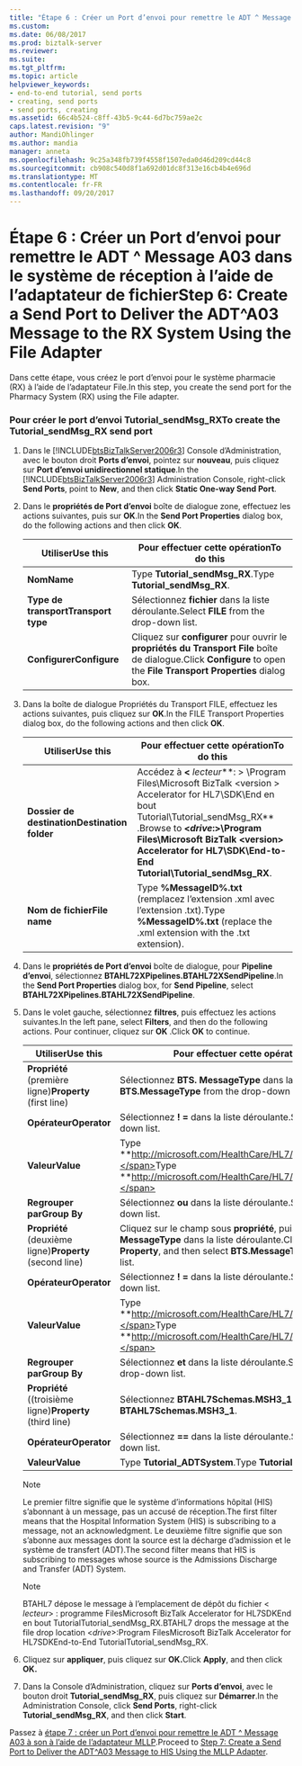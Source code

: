 ```yaml
---
title: "Étape 6 : Créer un Port d’envoi pour remettre le ADT ^ Message A03 dans le système de réception à l’aide de l’adaptateur File | Documents Microsoft"
ms.custom: 
ms.date: 06/08/2017
ms.prod: biztalk-server
ms.reviewer: 
ms.suite: 
ms.tgt_pltfrm: 
ms.topic: article
helpviewer_keywords:
- end-to-end tutorial, send ports
- creating, send ports
- send ports, creating
ms.assetid: 66c4b524-c8ff-43b5-9c44-6d7bc759ae2c
caps.latest.revision: "9"
author: MandiOhlinger
ms.author: mandia
manager: anneta
ms.openlocfilehash: 9c25a348fb739f4558f1507eda0d46d209cd44c8
ms.sourcegitcommit: cb908c540d8f1a692d01dc8f313e16cb4b4e696d
ms.translationtype: MT
ms.contentlocale: fr-FR
ms.lasthandoff: 09/20/2017
---
```

# <a name="step-6-create-a-send-port-to-deliver-the-adta03-message-to-the-rx-system-using-the-file-adapter"></a><span data-ttu-id="35c57-102">Étape 6 : Créer un Port d’envoi pour remettre le ADT ^ Message A03 dans le système de réception à l’aide de l’adaptateur de fichier</span><span class="sxs-lookup"><span data-stu-id="35c57-102">Step 6: Create a Send Port to Deliver the ADT^A03 Message to the RX System Using the File Adapter</span></span>
<span data-ttu-id="35c57-103">Dans cette étape, vous créez le port d’envoi pour le système pharmacie (RX) à l’aide de l’adaptateur File.</span><span class="sxs-lookup"><span data-stu-id="35c57-103">In this step, you create the send port for the Pharmacy System (RX) using the File adapter.</span></span>  
  
### <a name="to-create-the-tutorialsendmsgrx-send-port"></a><span data-ttu-id="35c57-104">Pour créer le port d’envoi Tutorial_sendMsg_RX</span><span class="sxs-lookup"><span data-stu-id="35c57-104">To create the Tutorial_sendMsg_RX send port</span></span>  
  
1.  <span data-ttu-id="35c57-105">Dans le [!INCLUDE[btsBizTalkServer2006r3](../../includes/btsbiztalkserver2006r3-md.md)] Console d’Administration, avec le bouton droit **Ports d’envoi**, pointez sur **nouveau**, puis cliquez sur **Port d’envoi unidirectionnel statique**.</span><span class="sxs-lookup"><span data-stu-id="35c57-105">In the [!INCLUDE[btsBizTalkServer2006r3](../../includes/btsbiztalkserver2006r3-md.md)] Administration Console, right-click **Send Ports**, point to **New**, and then click **Static One-way Send Port**.</span></span>  
  
2.  <span data-ttu-id="35c57-106">Dans le **propriétés de Port d’envoi** boîte de dialogue zone, effectuez les actions suivantes, puis sur **OK**.</span><span class="sxs-lookup"><span data-stu-id="35c57-106">In the **Send Port Properties** dialog box, do the following actions and then click **OK**.</span></span>  
  
    |<span data-ttu-id="35c57-107">Utiliser</span><span class="sxs-lookup"><span data-stu-id="35c57-107">Use this</span></span>|<span data-ttu-id="35c57-108">Pour effectuer cette opération</span><span class="sxs-lookup"><span data-stu-id="35c57-108">To do this</span></span>|  
    |--------------|----------------|  
    |<span data-ttu-id="35c57-109">**Nom**</span><span class="sxs-lookup"><span data-stu-id="35c57-109">**Name**</span></span>|<span data-ttu-id="35c57-110">Type **Tutorial_sendMsg_RX**.</span><span class="sxs-lookup"><span data-stu-id="35c57-110">Type **Tutorial_sendMsg_RX**.</span></span>|  
    |<span data-ttu-id="35c57-111">**Type de transport**</span><span class="sxs-lookup"><span data-stu-id="35c57-111">**Transport type**</span></span>|<span data-ttu-id="35c57-112">Sélectionnez **fichier** dans la liste déroulante.</span><span class="sxs-lookup"><span data-stu-id="35c57-112">Select **FILE** from the drop-down list.</span></span>|  
    |<span data-ttu-id="35c57-113">**Configurer**</span><span class="sxs-lookup"><span data-stu-id="35c57-113">**Configure**</span></span>|<span data-ttu-id="35c57-114">Cliquez sur **configurer** pour ouvrir le **propriétés du Transport File** boîte de dialogue.</span><span class="sxs-lookup"><span data-stu-id="35c57-114">Click **Configure** to open the **File Transport Properties** dialog box.</span></span>|  
  
3.  <span data-ttu-id="35c57-115">Dans la boîte de dialogue Propriétés du Transport FILE, effectuez les actions suivantes, puis cliquez sur **OK**.</span><span class="sxs-lookup"><span data-stu-id="35c57-115">In the FILE Transport Properties dialog box, do the following actions and then click **OK**.</span></span>  
  
    |<span data-ttu-id="35c57-116">Utiliser</span><span class="sxs-lookup"><span data-stu-id="35c57-116">Use this</span></span>|<span data-ttu-id="35c57-117">Pour effectuer cette opération</span><span class="sxs-lookup"><span data-stu-id="35c57-117">To do this</span></span>|  
    |--------------|----------------|  
    |<span data-ttu-id="35c57-118">**Dossier de destination**</span><span class="sxs-lookup"><span data-stu-id="35c57-118">**Destination folder**</span></span>|<span data-ttu-id="35c57-119">Accédez à  **\<**  *lecteur***: > \Program Files\Microsoft BizTalk \<version > Accelerator for HL7\SDK\End en bout Tutorial\Tutorial_sendMsg_RX** .</span><span class="sxs-lookup"><span data-stu-id="35c57-119">Browse to **\<***drive***:>\Program Files\Microsoft BizTalk \<version> Accelerator for HL7\SDK\End-to-End Tutorial\Tutorial_sendMsg_RX**.</span></span>|  
    |<span data-ttu-id="35c57-120">**Nom de fichier**</span><span class="sxs-lookup"><span data-stu-id="35c57-120">**File name**</span></span>|<span data-ttu-id="35c57-121">Type **%MessageID%.txt** (remplacez l’extension .xml avec l’extension .txt).</span><span class="sxs-lookup"><span data-stu-id="35c57-121">Type **%MessageID%.txt** (replace the .xml extension with the .txt extension).</span></span>|  
  
4.  <span data-ttu-id="35c57-122">Dans le **propriétés de Port d’envoi** boîte de dialogue, pour **Pipeline d’envoi**, sélectionnez **BTAHL72XPipelines.BTAHL72XSendPipeline**.</span><span class="sxs-lookup"><span data-stu-id="35c57-122">In the **Send Port Properties** dialog box, for **Send Pipeline**, select **BTAHL72XPipelines.BTAHL72XSendPipeline**.</span></span>  
  
5.  <span data-ttu-id="35c57-123">Dans le volet gauche, sélectionnez **filtres**, puis effectuez les actions suivantes.</span><span class="sxs-lookup"><span data-stu-id="35c57-123">In the left pane, select **Filters**, and then do the following actions.</span></span> <span data-ttu-id="35c57-124">Pour continuer, cliquez sur **OK** .</span><span class="sxs-lookup"><span data-stu-id="35c57-124">Click **OK** to continue.</span></span>  
  
    |<span data-ttu-id="35c57-125">Utiliser</span><span class="sxs-lookup"><span data-stu-id="35c57-125">Use this</span></span>|<span data-ttu-id="35c57-126">Pour effectuer cette opération</span><span class="sxs-lookup"><span data-stu-id="35c57-126">To do this</span></span>|  
    |--------------|----------------|  
    |<span data-ttu-id="35c57-127">**Propriété** (première ligne)</span><span class="sxs-lookup"><span data-stu-id="35c57-127">**Property** (first line)</span></span>|<span data-ttu-id="35c57-128">Sélectionnez **BTS. MessageType** dans la liste déroulante.</span><span class="sxs-lookup"><span data-stu-id="35c57-128">Select **BTS.MessageType** from the drop-down list.</span></span>|  
    |<span data-ttu-id="35c57-129">**Opérateur**</span><span class="sxs-lookup"><span data-stu-id="35c57-129">**Operator**</span></span>|<span data-ttu-id="35c57-130">Sélectionnez **! =** dans la liste déroulante.</span><span class="sxs-lookup"><span data-stu-id="35c57-130">Select **!=** from the drop-down list.</span></span>|  
    |<span data-ttu-id="35c57-131">**Valeur**</span><span class="sxs-lookup"><span data-stu-id="35c57-131">**Value**</span></span>|<span data-ttu-id="35c57-132">Type **http://microsoft.com/HealthCare/HL7/2X#ACK_24_GLO_DEF**.</span><span class="sxs-lookup"><span data-stu-id="35c57-132">Type **http://microsoft.com/HealthCare/HL7/2X#ACK_24_GLO_DEF**.</span></span>|  
    |<span data-ttu-id="35c57-133">**Regrouper par**</span><span class="sxs-lookup"><span data-stu-id="35c57-133">**Group By**</span></span>|<span data-ttu-id="35c57-134">Sélectionnez **ou** dans la liste déroulante.</span><span class="sxs-lookup"><span data-stu-id="35c57-134">Select **OR** from the drop-down list.</span></span>|  
    |<span data-ttu-id="35c57-135">**Propriété** (deuxième ligne)</span><span class="sxs-lookup"><span data-stu-id="35c57-135">**Property** (second line)</span></span>|<span data-ttu-id="35c57-136">Cliquez sur le champ sous **propriété**, puis sélectionnez **BTS. MessageType** dans la liste déroulante.</span><span class="sxs-lookup"><span data-stu-id="35c57-136">Click the field under **Property**, and then select **BTS.MessageType** from the drop-down list.</span></span>|  
    |<span data-ttu-id="35c57-137">**Opérateur**</span><span class="sxs-lookup"><span data-stu-id="35c57-137">**Operator**</span></span>|<span data-ttu-id="35c57-138">Sélectionnez **! =** dans la liste déroulante.</span><span class="sxs-lookup"><span data-stu-id="35c57-138">Select **!=** from the drop-down list.</span></span>|  
    |<span data-ttu-id="35c57-139">**Valeur**</span><span class="sxs-lookup"><span data-stu-id="35c57-139">**Value**</span></span>|<span data-ttu-id="35c57-140">Type **http://microsoft.com/HealthCare/HL7/2X#ACK_25_GLO_DEF.**</span><span class="sxs-lookup"><span data-stu-id="35c57-140">Type **http://microsoft.com/HealthCare/HL7/2X#ACK_25_GLO_DEF.**</span></span>|  
    |<span data-ttu-id="35c57-141">**Regrouper par**</span><span class="sxs-lookup"><span data-stu-id="35c57-141">**Group By**</span></span>|<span data-ttu-id="35c57-142">Sélectionnez **et** dans la liste déroulante.</span><span class="sxs-lookup"><span data-stu-id="35c57-142">Select **AND** from the drop-down list.</span></span>|  
    |<span data-ttu-id="35c57-143">**Propriété** ((troisième ligne)</span><span class="sxs-lookup"><span data-stu-id="35c57-143">**Property** (third line)</span></span>|<span data-ttu-id="35c57-144">Sélectionnez **BTAHL7Schemas.MSH3_1**.</span><span class="sxs-lookup"><span data-stu-id="35c57-144">Select **BTAHL7Schemas.MSH3_1**.</span></span>|  
    |<span data-ttu-id="35c57-145">**Opérateur**</span><span class="sxs-lookup"><span data-stu-id="35c57-145">**Operator**</span></span>|<span data-ttu-id="35c57-146">Sélectionnez  **==**  dans la liste déroulante.</span><span class="sxs-lookup"><span data-stu-id="35c57-146">Select **==** from the drop-down list.</span></span>|  
    |<span data-ttu-id="35c57-147">**Valeur**</span><span class="sxs-lookup"><span data-stu-id="35c57-147">**Value**</span></span>|<span data-ttu-id="35c57-148">Type **Tutorial_ADTSystem**.</span><span class="sxs-lookup"><span data-stu-id="35c57-148">Type **Tutorial_ADTSystem**.</span></span>|  
  
    > [!NOTE]
    >  <span data-ttu-id="35c57-149">Le premier filtre signifie que le système d’informations hôpital (HIS) s’abonnant à un message, pas un accusé de réception.</span><span class="sxs-lookup"><span data-stu-id="35c57-149">The first filter means that the Hospital Information System (HIS) is subscribing to a message, not an acknowledgment.</span></span> <span data-ttu-id="35c57-150">Le deuxième filtre signifie que son s’abonne aux messages dont la source est la décharge d’admission et le système de transfert (ADT).</span><span class="sxs-lookup"><span data-stu-id="35c57-150">The second filter means that HIS is subscribing to messages whose source is the Admissions Discharge and Transfer (ADT) System.</span></span>  
  
    > [!NOTE]
    >  <span data-ttu-id="35c57-151">BTAHL7 dépose le message à l’emplacement de dépôt du fichier \< *lecteur*> : programme FilesMicrosoft BizTalk <version> Accelerator for HL7SDKEnd en bout TutorialTutorial_sendMsg_RX.</span><span class="sxs-lookup"><span data-stu-id="35c57-151">BTAHL7 drops the message at the file drop location \<*drive*>:Program FilesMicrosoft BizTalk <version> Accelerator for HL7SDKEnd-to-End TutorialTutorial_sendMsg_RX.</span></span>  
  
6.  <span data-ttu-id="35c57-152">Cliquez sur **appliquer**, puis cliquez sur **OK.**</span><span class="sxs-lookup"><span data-stu-id="35c57-152">Click **Apply**, and then click **OK.**</span></span>  
  
7.  <span data-ttu-id="35c57-153">Dans la Console d’Administration, cliquez sur **Ports d’envoi**, avec le bouton droit **Tutorial_sendMsg_RX**, puis cliquez sur **Démarrer**.</span><span class="sxs-lookup"><span data-stu-id="35c57-153">In the Administration Console, click **Send Ports**, right-click **Tutorial_sendMsg_RX**, and then click **Start**.</span></span>  
  
 <span data-ttu-id="35c57-154">Passez à [étape 7 : créer un Port d’envoi pour remettre le ADT ^ Message A03 à son à l’aide de l’adaptateur MLLP](../../adapters-and-accelerators/accelerator-hl7/step-7-create-send-port-to-deliver-adt^a03-message-to-his-using-mllp-adapter.md).</span><span class="sxs-lookup"><span data-stu-id="35c57-154">Proceed to [Step 7: Create a Send Port to Deliver the ADT^A03 Message to HIS Using the MLLP Adapter](../../adapters-and-accelerators/accelerator-hl7/step-7-create-send-port-to-deliver-adt^a03-message-to-his-using-mllp-adapter.md).</span></span>